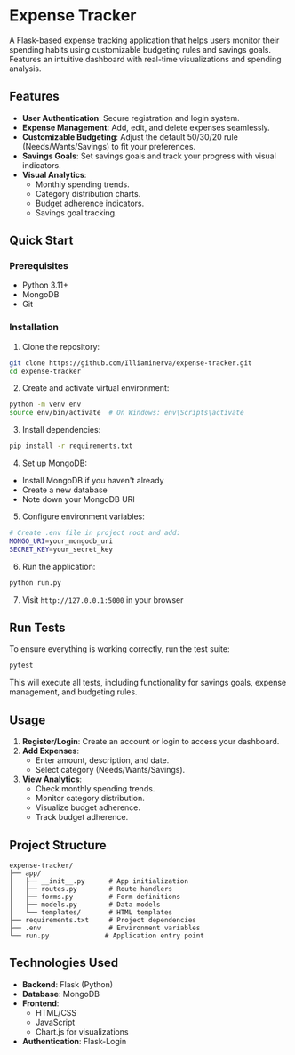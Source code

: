 # Expense Tracker

A Flask-based expense tracking application that helps users monitor their spending habits using customizable budgeting rules and savings goals. Features an intuitive dashboard with real-time visualizations and spending analysis.

## Features

- **User Authentication**: Secure registration and login system.
- **Expense Management**: Add, edit, and delete expenses seamlessly.
- **Customizable Budgeting**: Adjust the default 50/30/20 rule (Needs/Wants/Savings) to fit your preferences.
- **Savings Goals**: Set savings goals and track your progress with visual indicators.
- **Visual Analytics**: 
  - Monthly spending trends.
  - Category distribution charts.
  - Budget adherence indicators.
  - Savings goal tracking.

## Quick Start

### Prerequisites

- Python 3.11+
- MongoDB
- Git

### Installation

1. Clone the repository:
```bash
git clone https://github.com/Illiaminerva/expense-tracker.git
cd expense-tracker
```

2. Create and activate virtual environment:
```bash
python -m venv env
source env/bin/activate  # On Windows: env\Scripts\activate
```

3. Install dependencies:
```bash
pip install -r requirements.txt
```

4. Set up MongoDB:
- Install MongoDB if you haven't already
- Create a new database
- Note down your MongoDB URI

5. Configure environment variables:
```bash
# Create .env file in project root and add:
MONGO_URI=your_mongodb_uri
SECRET_KEY=your_secret_key
```

6. Run the application:
```bash
python run.py
```

7. Visit `http://127.0.0.1:5000` in your browser

## Run Tests

To ensure everything is working correctly, run the test suite:
```bash
pytest
```
This will execute all tests, including functionality for savings goals, expense management, and budgeting rules.

## Usage

1. **Register/Login**: Create an account or login to access your dashboard.
2. **Add Expenses**: 
   - Enter amount, description, and date.
   - Select category (Needs/Wants/Savings).
3. **View Analytics**:
   - Check monthly spending trends.
   - Monitor category distribution.
   - Visualize budget adherence.
   - Track budget adherence.

## Project Structure
```
expense-tracker/
├── app/
│   ├── __init__.py      # App initialization
│   ├── routes.py        # Route handlers
│   ├── forms.py         # Form definitions
│   ├── models.py        # Data models
│   └── templates/       # HTML templates
├── requirements.txt     # Project dependencies
├── .env                 # Environment variables
└── run.py              # Application entry point
```

## Technologies Used

- **Backend**: Flask (Python)
- **Database**: MongoDB
- **Frontend**: 
  - HTML/CSS
  - JavaScript
  - Chart.js for visualizations
- **Authentication**: Flask-Login
